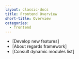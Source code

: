 ```yaml
---
layout: classic-docs
title: Frontend Overview
short-title: Overview
categories:
  - frontend
---
```


* [Develop new features]
* [About regards framework]
* [Consult dynamic modules list]
